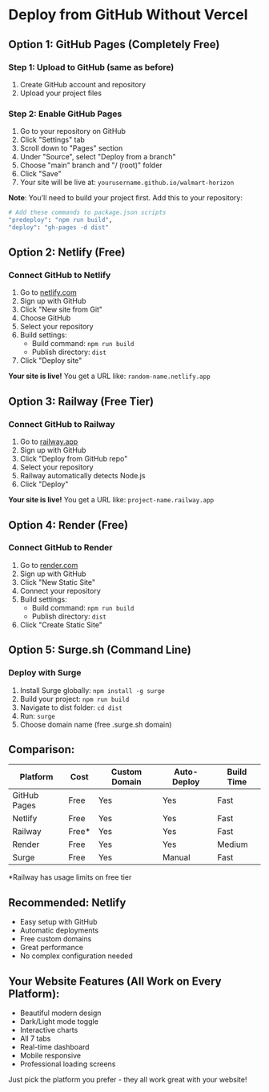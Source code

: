 # Deploy from GitHub Without Vercel

## Option 1: GitHub Pages (Completely Free)

### Step 1: Upload to GitHub (same as before)
1. Create GitHub account and repository
2. Upload your project files

### Step 2: Enable GitHub Pages
1. Go to your repository on GitHub
2. Click "Settings" tab
3. Scroll down to "Pages" section
4. Under "Source", select "Deploy from a branch"
5. Choose "main" branch and "/ (root)" folder
6. Click "Save"
7. Your site will be live at: `yourusername.github.io/walmart-horizon`

**Note**: You'll need to build your project first. Add this to your repository:

```bash
# Add these commands to package.json scripts
"predeploy": "npm run build",
"deploy": "gh-pages -d dist"
```

## Option 2: Netlify (Free)

### Connect GitHub to Netlify
1. Go to [netlify.com](https://netlify.com)
2. Sign up with GitHub
3. Click "New site from Git"
4. Choose GitHub
5. Select your repository
6. Build settings:
   - Build command: `npm run build`
   - Publish directory: `dist`
7. Click "Deploy site"

**Your site is live!** You get a URL like: `random-name.netlify.app`

## Option 3: Railway (Free Tier)

### Connect GitHub to Railway
1. Go to [railway.app](https://railway.app)
2. Sign up with GitHub
3. Click "Deploy from GitHub repo"
4. Select your repository
5. Railway automatically detects Node.js
6. Click "Deploy"

**Your site is live!** You get a URL like: `project-name.railway.app`

## Option 4: Render (Free)

### Connect GitHub to Render
1. Go to [render.com](https://render.com)
2. Sign up with GitHub
3. Click "New Static Site"
4. Connect your repository
5. Build settings:
   - Build command: `npm run build`
   - Publish directory: `dist`
6. Click "Create Static Site"

## Option 5: Surge.sh (Command Line)

### Deploy with Surge
1. Install Surge globally: `npm install -g surge`
2. Build your project: `npm run build`
3. Navigate to dist folder: `cd dist`
4. Run: `surge`
5. Choose domain name (free .surge.sh domain)

## Comparison:

| Platform | Cost | Custom Domain | Auto-Deploy | Build Time |
|----------|------|---------------|-------------|------------|
| GitHub Pages | Free | Yes | Yes | Fast |
| Netlify | Free | Yes | Yes | Fast |
| Railway | Free* | Yes | Yes | Fast |
| Render | Free | Yes | Yes | Medium |
| Surge | Free | Yes | Manual | Fast |

*Railway has usage limits on free tier

## Recommended: Netlify
- Easy setup with GitHub
- Automatic deployments
- Free custom domains
- Great performance
- No complex configuration needed

## Your Website Features (All Work on Every Platform):
- Beautiful modern design
- Dark/Light mode toggle
- Interactive charts
- All 7 tabs
- Real-time dashboard
- Mobile responsive
- Professional loading screens

Just pick the platform you prefer - they all work great with your website!